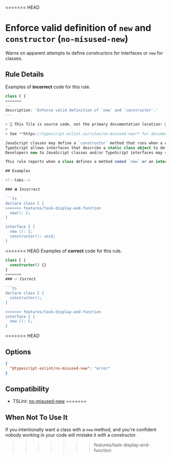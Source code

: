 <<<<<<< HEAD
# Enforce valid definition of `new` and `constructor` (`no-misused-new`)

Warns on apparent attempts to define constructors for interfaces or `new` for classes.

## Rule Details

Examples of **incorrect** code for this rule.

```ts
class C {
=======
---
description: 'Enforce valid definition of `new` and `constructor`.'
---

> 🛑 This file is source code, not the primary documentation location! 🛑
>
> See **https://typescript-eslint.io/rules/no-misused-new** for documentation.

JavaScript classes may define a `constructor` method that runs when a class instance is newly created.
TypeScript allows interfaces that describe a static class object to define a `new()` method (though this is rarely used in real world code).
Developers new to JavaScript classes and/or TypeScript interfaces may sometimes confuse when to use `constructor` or `new`.

This rule reports when a class defines a method named `new` or an interface defines a method named `constructor`.

## Examples

<!--tabs-->

### ❌ Incorrect

```ts
declare class C {
>>>>>>> features/task-display-and-function
  new(): C;
}

interface I {
  new (): I;
  constructor(): void;
}
```

<<<<<<< HEAD
Examples of **correct** code for this rule.

```ts
class C {
  constructor() {}
}
=======
### ✅ Correct

```ts
declare class C {
  constructor();
}

>>>>>>> features/task-display-and-function
interface I {
  new (): C;
}
```

<<<<<<< HEAD
## Options

```json
{
  "@typescript-eslint/no-misused-new": "error"
}
```

## Compatibility

- TSLint: [no-misused-new](https://palantir.github.io/tslint/rules/no-misused-new/)
=======
## When Not To Use It

If you intentionally want a class with a `new` method, and you're confident nobody working in your code will mistake it with a constructor.
>>>>>>> features/task-display-and-function
